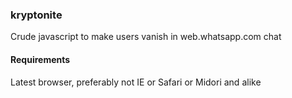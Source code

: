 ### kryptonite

Crude javascript to make users vanish in web.whatsapp.com chat

#### Requirements

Latest browser, preferably not IE or Safari or Midori and alike

